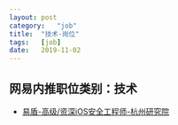 ```yaml
---
layout:	post
category:	"job"
title:	"技术-岗位"
tags:	[job]
date:	2019-11-02
---
```

## 网易内推职位类别：技术
- [易盾-高级/资深iOS安全工程师-杭州研究院](http://mobile.bole.netease.com/bole/boleDetail?id=15976&employeeId=346f03c3cda5f04c&key=all)

